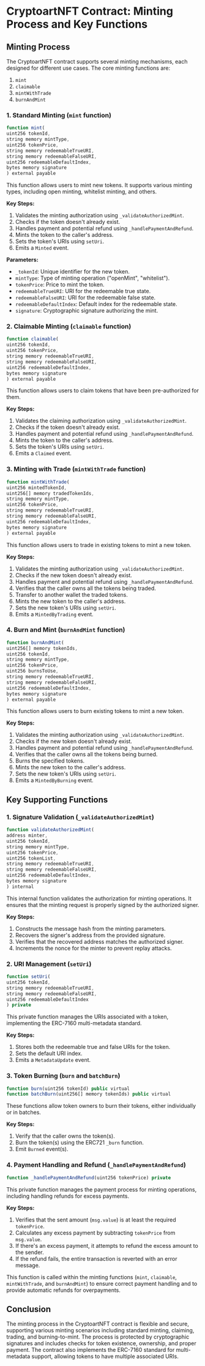 # CryptoartNFT Contract: Minting Process and Key Functions

## Minting Process

The CryptoartNFT contract supports several minting mechanisms, each designed for different use cases. The core minting functions are:

1. `mint`
2. `claimable`
3. `mintWithTrade`
4. `burnAndMint`

### 1. Standard Minting (`mint` function)

```ts
function mint(
uint256 tokenId,
string memory mintType,
uint256 tokenPrice,
string memory redeemableTrueURI,
string memory redeemableFalseURI,
uint256 redeemableDefaultIndex,
bytes memory signature
) external payable
```

This function allows users to mint new tokens. It supports various minting types, including open minting, whitelist minting, and others.

**Key Steps:**

1. Validates the minting authorization using `_validateAuthorizedMint`.
2. Checks if the token doesn't already exist.
3. Handles payment and potential refund using `_handlePaymentAndRefund`.
4. Mints the token to the caller's address.
5. Sets the token's URIs using `setUri`.
6. Emits a `Minted` event.

**Parameters:**

- `_tokenId`: Unique identifier for the new token.
- `mintType`: Type of minting operation ("openMint", "whitelist").
- `tokenPrice`: Price to mint the token.
- `redeemableTrueURI`: URI for the redeemable true state.
- `redeemableFalseURI`: URI for the redeemable false state.
- `redeemableDefaultIndex`: Default index for the redeemable state.
- `signature`: Cryptographic signature authorizing the mint.

### 2. Claimable Minting (`claimable` function)

```ts
function claimable(
uint256 tokenId,
uint256 tokenPrice,
string memory redeemableTrueURI,
string memory redeemableFalseURI,
uint256 redeemableDefaultIndex,
bytes memory signature
) external payable
```

This function allows users to claim tokens that have been pre-authorized for them.

**Key Steps:**

1. Validates the claiming authorization using `_validateAuthorizedMint`.
2. Checks if the token doesn't already exist.
3. Handles payment and potential refund using `_handlePaymentAndRefund`.
4. Mints the token to the caller's address.
5. Sets the token's URIs using `setUri`.
6. Emits a `Claimed` event.

### 3. Minting with Trade (`mintWithTrade` function)

```ts
function mintWithTrade(
uint256 mintedTokenId,
uint256[] memory tradedTokenIds,
string memory mintType,
uint256 tokenPrice,
string memory redeemableTrueURI,
string memory redeemableFalseURI,
uint256 redeemableDefaultIndex,
bytes memory signature
) external payable
```

This function allows users to trade in existing tokens to mint a new token.

**Key Steps:**

1. Validates the minting authorization using `_validateAuthorizedMint`.
2. Checks if the new token doesn't already exist.
3. Handles payment and potential refund using `_handlePaymentAndRefund`.
4. Verifies that the caller owns all the tokens being traded.
5. Transfer to another wallet the traded tokens.
6. Mints the new token to the caller's address.
7. Sets the new token's URIs using `setUri`.
8. Emits a `MintedByTrading` event.

### 4. Burn and Mint (`burnAndMint` function)

```ts
function burnAndMint(
uint256[] memory tokenIds,
uint256 tokenId,
string memory mintType,
uint256 tokenPrice,
uint256 burnsToUse,
string memory redeemableTrueURI,
string memory redeemableFalseURI,
uint256 redeemableDefaultIndex,
bytes memory signature
) external payable
```

This function allows users to burn existing tokens to mint a new token.

**Key Steps:**

1. Validates the minting authorization using `_validateAuthorizedMint`.
2. Checks if the new token doesn't already exist.
3. Handles payment and potential refund using `_handlePaymentAndRefund`.
4. Verifies that the caller owns all the tokens being burned.
5. Burns the specified tokens.
6. Mints the new token to the caller's address.
7. Sets the new token's URIs using `setUri`.
8. Emits a `MintedByBurning` event.

## Key Supporting Functions

### 1. Signature Validation (`_validateAuthorizedMint`)

```ts
function validateAuthorizedMint(
address minter,
uint256 tokenId,
string memory mintType,
uint256 tokenPrice,
uint256 tokenList,
string memory redeemableTrueURI,
string memory redeemableFalseURI,
uint256 redeemableDefaultIndex,
bytes memory signature
) internal
```

This internal function validates the authorization for minting operations. It ensures that the minting request is properly signed by the authorized signer.

**Key Steps:**

1. Constructs the message hash from the minting parameters.
2. Recovers the signer's address from the provided signature.
3. Verifies that the recovered address matches the authorized signer.
4. Increments the nonce for the minter to prevent replay attacks.

### 2. URI Management (`setUri`)

```ts
function setUri(
uint256 tokenId,
string memory redeemableTrueURI,
string memory redeemableFalseURI,
uint256 redeemableDefaultIndex
) private
```

This private function manages the URIs associated with a token, implementing the ERC-7160 multi-metadata standard.

**Key Steps:**

1. Stores both the redeemable true and false URIs for the token.
2. Sets the default URI index.
3. Emits a `MetadataUpdate` event.

### 3. Token Burning (`burn` and `batchBurn`)

```ts
function burn(uint256 tokenId) public virtual
function batchBurn(uint256[] memory tokenIds) public virtual
```

These functions allow token owners to burn their tokens, either individually or in batches.

**Key Steps:**

1. Verify that the caller owns the token(s).
2. Burn the token(s) using the ERC721 `_burn` function.
3. Emit `Burned` event(s).

### 4. Payment Handling and Refund (`_handlePaymentAndRefund`)

```ts
function _handlePaymentAndRefund(uint256 tokenPrice) private
```

This private function manages the payment process for minting operations, including handling refunds for excess payments.

**Key Steps:**

1. Verifies that the sent amount (`msg.value`) is at least the required `tokenPrice`.
2. Calculates any excess payment by subtracting `tokenPrice` from `msg.value`.
3. If there's an excess payment, it attempts to refund the excess amount to the sender.
4. If the refund fails, the entire transaction is reverted with an error message.

This function is called within the minting functions (`mint`, `claimable`, `mintWithTrade`, and `burnAndMint`) to ensure correct payment handling and to provide automatic refunds for overpayments.

## Conclusion

The minting process in the CryptoartNFT contract is flexible and secure, supporting various minting scenarios including standard minting, claiming, trading, and burning-to-mint. The process is protected by cryptographic signatures and includes checks for token existence, ownership, and proper payment. The contract also implements the ERC-7160 standard for multi-metadata support, allowing tokens to have multiple associated URIs.
